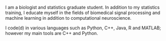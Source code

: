 I am a biologist and statistics graduate student. In addition to my statistics training, I educate myself in the fields of biomedical signal processing and machine learning in addition to computational neuroscience.

I code(d) in various languages such as Python, C++, Java, R and MATLAB; however my main tools are C++ and Python. 

